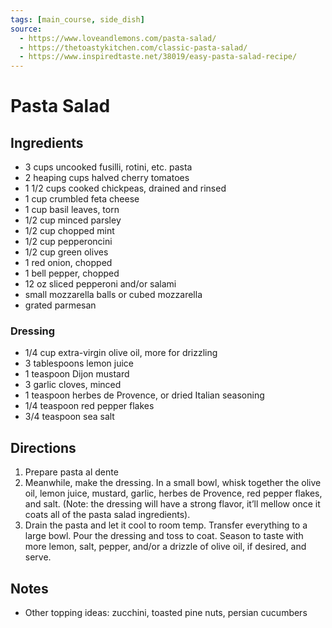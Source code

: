 ```yaml
---
tags: [main_course, side_dish]
source:
  - https://www.loveandlemons.com/pasta-salad/
  - https://thetoastykitchen.com/classic-pasta-salad/
  - https://www.inspiredtaste.net/38019/easy-pasta-salad-recipe/
---
```


# Pasta Salad

## Ingredients

- 3 cups uncooked fusilli, rotini, etc. pasta
- 2 heaping cups halved cherry tomatoes
- 1 1/2 cups cooked chickpeas, drained and rinsed
- 1 cup crumbled feta cheese
- 1 cup basil leaves, torn
- 1/2 cup minced parsley
- 1/2 cup chopped mint
- 1/2 cup pepperoncini
- 1/2 cup green olives
- 1 red onion, chopped
- 1 bell pepper, chopped
- 12 oz sliced pepperoni and/or salami
- small mozzarella balls or cubed mozzarella
- grated parmesan

### Dressing

- 1/4 cup extra-virgin olive oil, more for drizzling
- 3 tablespoons lemon juice
- 1 teaspoon Dijon mustard
- 3 garlic cloves, minced
- 1 teaspoon herbes de Provence, or dried Italian seasoning
- 1/4 teaspoon red pepper flakes
- 3/4 teaspoon sea salt

## Directions

1. Prepare pasta al dente
2. Meanwhile, make the dressing. In a small bowl, whisk together the olive oil, lemon juice, mustard, garlic, herbes de Provence, red pepper flakes, and salt. (Note: the dressing will have a strong flavor, it’ll mellow once it coats all of the pasta salad ingredients).
3. Drain the pasta and let it cool to room temp. Transfer everything to a large bowl. Pour the dressing and toss to coat. Season to taste with more lemon, salt, pepper, and/or a drizzle of olive oil, if desired, and serve.

## Notes

- Other topping ideas: zucchini, toasted pine nuts, persian cucumbers
